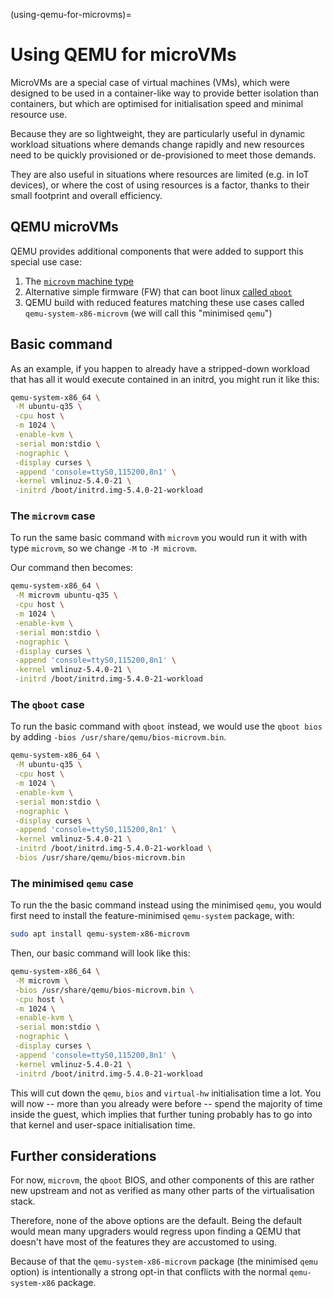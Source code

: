 (using-qemu-for-microvms)=
# Using QEMU for microVMs

MicroVMs are a special case of virtual machines (VMs), which were designed to be used in a container-like way to provide better isolation than containers, but which are optimised for initialisation speed and minimal resource use. 

Because they are so lightweight, they are particularly useful in dynamic workload situations where demands change rapidly and new resources need to be quickly provisioned or de-provisioned to meet those demands.

They are also useful in situations where resources are limited (e.g. in IoT devices), or where the cost of using resources is a factor, thanks to their small footprint and overall efficiency.

## QEMU microVMs

QEMU provides additional components that were added to support this special use case:

1. The [`microvm` machine type](https://www.qemu.org/docs/master/system/i386/microvm.html)
1. Alternative simple firmware (FW) that can boot linux [called `qboot`](https://github.com/bonzini/qboot)
1. QEMU build with reduced features matching these use cases called `qemu-system-x86-microvm` (we will call this "minimised `qemu`")

## Basic command

As an example, if you happen to already have a stripped-down workload that has all it would execute contained in an initrd, you might run it like this:

```bash
qemu-system-x86_64 \
 -M ubuntu-q35 \
 -cpu host \
 -m 1024 \
 -enable-kvm \
 -serial mon:stdio \
 -nographic \
 -display curses \
 -append 'console=ttyS0,115200,8n1' \
 -kernel vmlinuz-5.4.0-21 \
 -initrd /boot/initrd.img-5.4.0-21-workload
```

### The `microvm` case

To run the same basic command with `microvm` you would run it with with type `microvm`, so we change `-M` to `-M microvm`.

Our command then becomes:

```bash
qemu-system-x86_64 \
 -M microvm ubuntu-q35 \
 -cpu host \
 -m 1024 \
 -enable-kvm \
 -serial mon:stdio \
 -nographic \
 -display curses \
 -append 'console=ttyS0,115200,8n1' \
 -kernel vmlinuz-5.4.0-21 \
 -initrd /boot/initrd.img-5.4.0-21-workload
```

### The `qboot` case

To run the basic command with `qboot` instead, we would use the `qboot bios` by adding `-bios /usr/share/qemu/bios-microvm.bin`.

```bash
qemu-system-x86_64 \
 -M ubuntu-q35 \
 -cpu host \
 -m 1024 \
 -enable-kvm \
 -serial mon:stdio \
 -nographic \
 -display curses \
 -append 'console=ttyS0,115200,8n1' \
 -kernel vmlinuz-5.4.0-21 \
 -initrd /boot/initrd.img-5.4.0-21-workload \
 -bios /usr/share/qemu/bios-microvm.bin
```

### The minimised `qemu` case

To run the the basic command instead using the minimised `qemu`, you would first need to install the feature-minimised `qemu-system` package, with:

```bash
sudo apt install qemu-system-x86-microvm
```

Then, our basic command will look like this:

```bash
qemu-system-x86_64 \
 -M microvm \
 -bios /usr/share/qemu/bios-microvm.bin \
 -cpu host \
 -m 1024 \
 -enable-kvm \
 -serial mon:stdio \
 -nographic \
 -display curses \
 -append 'console=ttyS0,115200,8n1' \
 -kernel vmlinuz-5.4.0-21 \
 -initrd /boot/initrd.img-5.4.0-21-workload
```

This will cut down the `qemu`, `bios` and `virtual-hw` initialisation time a lot. You will now -- more than you already were before -- spend the majority of time inside the guest, which implies that further tuning probably has to go into that kernel and user-space initialisation time.

## Further considerations

For now, `microvm`, the `qboot` BIOS, and other components of this are rather new upstream and not  as verified as many other parts of the virtualisation stack.

Therefore, none of the above options are the default. Being the default would mean many upgraders would regress upon finding a QEMU that doesn't have most of the features they are accustomed to using. 

Because of that the `qemu-system-x86-microvm` package (the minimised `qemu` option) is intentionally a strong opt-in that conflicts with the normal `qemu-system-x86` package.
